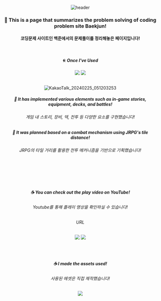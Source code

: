 <div align="center"> 

![header](https://capsule-render.vercel.app/api?type=Slice&text=)

### 🍏 This is a page that summarizes the problem solving of coding problem site Baekjun!
#### 코딩문제 사이트인 백준에서의 문제풀이를 정리해놓은 페이지입니다!

<br/>

##### 🌀: Once I've Used 
<img src="https://img.shields.io/badge/C%23-4479A1?style=for-the-badge&logo=csharp&logoColor=white">
<img src="https://img.shields.io/badge/Unity-007396?style=for-the-badge&logo=Unity&logoColor=white">

<br/>
<br/>

![KakaoTalk_20240225_051203253](https://github.com/pima86/TurnBase_TCG/assets/71416955/ad4a7320-194f-4fa7-9fee-df4edfe7096f)

##### 🍺 It has implemented various elements such as in-game stories, equipment, decks, and battles!
###### 게임 내 스토리, 장비, 덱, 전투 등 다양한 요소를 구현했습니다!

##### 🍻 It was planned based on a combat mechanism using JRPG's tile distance!
###### JRPG의 타일 거리를 활용한 전투 메커니즘을 기반으로 기획했습니다!

<br/>
<br/>
<br/>
<br/>

##### ☕ You can check out the play video on YouTube!
###### Youtube를 통해 플레이 영상을 확인하실 수 있습니다!

###### URL
[<img src="https://img.shields.io/badge/Script-03C75A?style=flat-square&logo=csharp&logoColor=white"/>](https://github.com/pima86/TurnBase_TCG/tree/main/Assets/C)
[<img src="https://img.shields.io/badge/Youtube-ED1C40?style=flat-square&logo=Youtube&logoColor=white"/>](https://www.youtube.com/watch?v=7QIW40EtMAU)

<br/>
<br/>

##### ☕ I made the assets used!
###### 사용된 에셋은 직접 제작했습니다!
[<img src="https://img.shields.io/badge/Instagram-BA55D3?style=flat-square&logo=Instagram&logoColor=white"/>](https://www.instagram.com/rotten_bell_pepper/)


</div>
